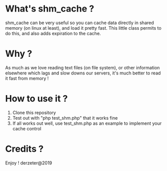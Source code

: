 What's shm_cache ?
==================

shm_cache can be very useful so you can cache data directly in shared memory (on linux at least), and load it pretty fast.
This little class permits to do this, and also adds expiration to the cache.

Why ?
=====

As much as we love reading text files (on file system), or other information elsewhere which lags and slow downs our servers,
it's much better to read it fast from memory !

How to use it ?
===============

1. Clone this repository
2. Test out with "php test_shm.php" that it works fine
3. If all works out well, use test_shm.php as an example to implement your cache control

Credits ?
=========

Enjoy ! derzeter@2019



